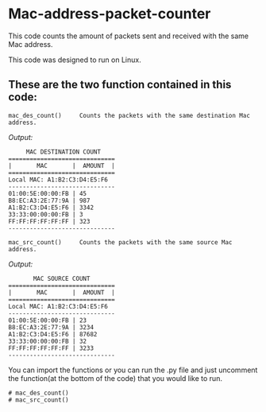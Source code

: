 # Mac-address-packet-counter
This code counts the amount of packets sent and received  with the same Mac address.

This code was designed to run on Linux.

## These are the two function contained in this code:

```
mac_des_count()     Counts the packets with the same destination Mac address.
```
*Output:*

```
     MAC DESTINATION COUNT
==============================
|       MAC       |  AMOUNT  |
==============================
Local MAC: A1:B2:C3:D4:E5:F6
------------------------------
01:00:5E:00:00:FB | 45
B8:EC:A3:2E:77:9A | 987
A1:B2:C3:D4:E5:F6 | 3342
33:33:00:00:00:FB | 3
FF:FF:FF:FF:FF:FF | 323
------------------------------
```

```
mac_src_count()     Counts the packets with the same source Mac address.
```
*Output:*

```
       MAC SOURCE COUNT
==============================
|       MAC       |  AMOUNT  |
==============================
Local MAC: A1:B2:C3:D4:E5:F6
------------------------------
01:00:5E:00:00:FB | 23
B8:EC:A3:2E:77:9A | 3234
A1:B2:C3:D4:E5:F6 | 87682
33:33:00:00:00:FB | 32
FF:FF:FF:FF:FF:FF | 3233
------------------------------
```

You can import the functions or you can run the .py file and just uncomment the function(at the bottom of the code) that you would like to run.

```
# mac_des_count()
# mac_src_count()
```
